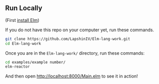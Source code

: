 ## Run Locally

(First [install Elm](http://elm-lang.org/install))

If you do not have this repo on your computer yet, run these commands.

```bash
git clone https://github.com/LapshinIV/Elm-lang-work.git
cd Elm-lang-work
```

Once you are in the `Elm-lang-work/` directory, run these commands:

```bash
cd examples/example number/
elm-reactor
```

And then open [http://localhost:8000/Main.elm](http://localhost:8000/Main.elm) to see it in action!